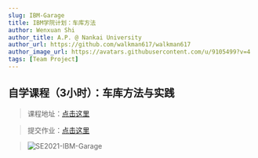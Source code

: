 ```yaml
---
slug: IBM-Garage
title: IBM学院计划：车库方法
author: Wenxuan Shi
author_title: A.P. @ Nankai University
author_url: https://github.com/walkman617/walkman617
author_image_url: https://avatars.githubusercontent.com/u/9105499?v=4
tags: [Team Project]
---
```


## 自学课程（3小时）：车库方法与实践
> 课程地址：[点击这里](https://www.ibm.com/cloud/architecture/content/course/garage-method-for-cloud-advocate)

> 提交作业：[点击这里](http://nankai-cs.mikecrm.com/5ybHJ0y)

> ![SE2021-IBM-Garage](/img/assignments/ibm-garage.png)
